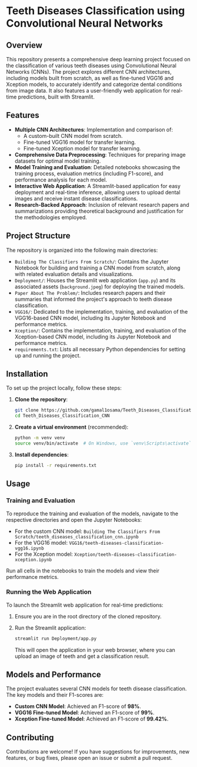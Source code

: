 # Teeth Diseases Classification using Convolutional Neural Networks

## Overview

This repository presents a comprehensive deep learning project focused on the classification of various teeth diseases using Convolutional Neural Networks (CNNs). The project explores different CNN architectures, including models built from scratch, as well as fine-tuned VGG16 and Xception models, to accurately identify and categorize dental conditions from image data. It also features a user-friendly web application for real-time predictions, built with Streamlit.

## Features

*   **Multiple CNN Architectures**: Implementation and comparison of:
    *   A custom-built CNN model from scratch.
    *   Fine-tuned VGG16 model for transfer learning.
    *   Fine-tuned Xception model for transfer learning.
*   **Comprehensive Data Preprocessing**: Techniques for preparing image datasets for optimal model training.
*   **Model Training and Evaluation**: Detailed notebooks showcasing the training process, evaluation metrics (including F1-score), and performance analysis for each model.
*   **Interactive Web Application**: A Streamlit-based application for easy deployment and real-time inference, allowing users to upload dental images and receive instant disease classifications.
*   **Research-Backed Approach**: Inclusion of relevant research papers and summarizations providing theoretical background and justification for the methodologies employed.

## Project Structure

The repository is organized into the following main directories:

*   `Building The Classifiers From Scratch/`: Contains the Jupyter Notebook for building and training a CNN model from scratch, along with related evaluation details and visualizations.
*   `Deployment/`: Houses the Streamlit web application (`app.py`) and its associated assets (`background.jpeg`) for deploying the trained models.
*   `Paper About The Problem/`: Includes research papers and their summaries that informed the project's approach to teeth disease classification.
*   `VGG16/`: Dedicated to the implementation, training, and evaluation of the VGG16-based CNN model, including its Jupyter Notebook and performance metrics.
*   `Xception/`: Contains the implementation, training, and evaluation of the Xception-based CNN model, including its Jupyter Notebook and performance metrics.
*   `requirements.txt`: Lists all necessary Python dependencies for setting up and running the project.

## Installation

To set up the project locally, follow these steps:

1.  **Clone the repository**:

    ```bash
    git clone https://github.com/gamal1osama/Teeth_Diseases_Classification_CNN.git
    cd Teeth_Diseases_Classification_CNN
    ```

2.  **Create a virtual environment** (recommended):

    ```bash
    python -m venv venv
    source venv/bin/activate  # On Windows, use `venv\Scripts\activate`
    ```

3.  **Install dependencies**:

    ```bash
    pip install -r requirements.txt
    ```

## Usage

### Training and Evaluation

To reproduce the training and evaluation of the models, navigate to the respective directories and open the Jupyter Notebooks:

*   For the custom CNN model: `Building The Classifiers From Scratch/teeth_diseases_classification_cnn.ipynb`
*   For the VGG16 model: `VGG16/teeth-diseases-classification-vgg16.ipynb`
*   For the Xception model: `Xception/teeth-diseases-classification-xception.ipynb`

Run all cells in the notebooks to train the models and view their performance metrics.

### Running the Web Application

To launch the Streamlit web application for real-time predictions:

1.  Ensure you are in the root directory of the cloned repository.
2.  Run the Streamlit application:

    ```bash
    streamlit run Deployment/app.py
    ```

    This will open the application in your web browser, where you can upload an image of teeth and get a classification result.

## Models and Performance

The project evaluates several CNN models for teeth disease classification. The key models and their F1-scores are:

*   **Custom CNN Model**: Achieved an F1-score of **98%**.
*   **VGG16 Fine-tuned Model**: Achieved an F1-score of **99%**.
*   **Xception Fine-tuned Model**: Achieved an F1-score of **99.42%**.

## Contributing

Contributions are welcome! If you have suggestions for improvements, new features, or bug fixes, please open an issue or submit a pull request.
